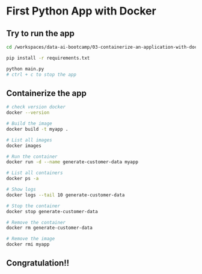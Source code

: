 # First Python App with Docker

## Try to run the app
```bash
cd /workspaces/data-ai-bootcamp/03-containerize-an-application-with-docker/01-first-python-app-with-docker

pip install -r requirements.txt

python main.py
# ctrl + c to stop the app
```


## Containerize the app
```bash
# check version docker
docker --version

# Build the image
docker build -t myapp .

# List all images
docker images

# Run the container
docker run -d --name generate-customer-data myapp

# List all containers
docker ps -a

# Show logs
docker logs --tail 10 generate-customer-data

# Stop the container
docker stop generate-customer-data

# Remove the container
docker rm generate-customer-data

# Remove the image
docker rmi myapp
```

## Congratulation!!
